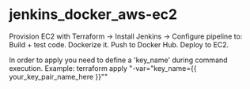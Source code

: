 # jenkins_docker_aws-ec2
Provision EC2 with Terraform → Install Jenkins → Configure pipeline to:  Build + test code.  Dockerize it.  Push to Docker Hub.  Deploy to EC2.

In order to apply you need to define a 'key_name' during command execution.
Example: terraform apply "-var="key_name={{ your_key_pair_name_here }}""
